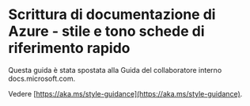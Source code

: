 # <a name="writing-azure-documentation---style-and-voice-cheat-sheet"></a>Scrittura di documentazione di Azure - stile e tono schede di riferimento rapido

Questa guida è stata spostata alla Guida del collaboratore interno docs.microsoft.com.

Vedere [https://aka.ms/style-guidance](https://aka.ms/style-guidance).
